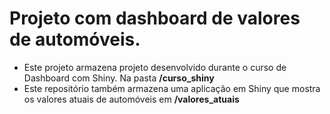 # Projeto com dashboard de valores de automóveis.
- Este projeto armazena projeto desenvolvido durante o curso de Dashboard com Shiny. Na pasta **/curso_shiny**
- Este repositório também armazena uma aplicação em Shiny que mostra os valores atuais de automóveis em **/valores_atuais**
